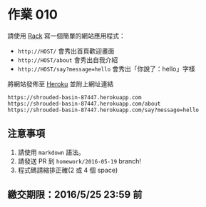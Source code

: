 # 作業 010

請使用 [Rack](http://rack.github.io/) 寫一個簡單的網站應用程式：

* `http://HOST/` 會秀出首頁歡迎畫面
* `http://HOST/about` 會秀出自我介紹
* `http://HOST/say?message=hello` 會秀出「你說了：hello」字樣

將網站發佈至 [Heroku](https://heroku.com/) 並附上網址連結

```
https://shrouded-basin-87447.herokuapp.com
https://shrouded-basin-87447.herokuapp.com/about
https://shrouded-basin-87447.herokuapp.com/say?message=hello
```

## 注意事項

1. 請使用 `markdown` 語法。
2. 請發送 PR 到 `homework/2016-05-19` branch!
3. 程式碼請縮排正確(2 或 4 個 space)

## 繳交期限：2016/5/25 23:59 前
